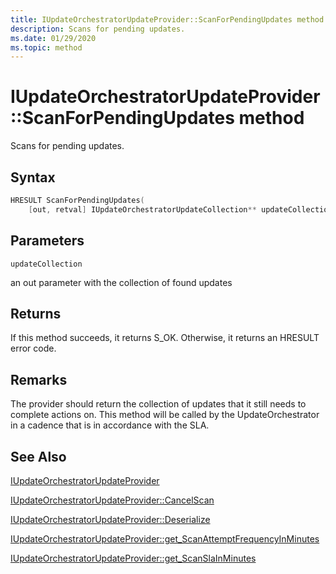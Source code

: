 ```yaml
---
title: IUpdateOrchestratorUpdateProvider::ScanForPendingUpdates method
description: Scans for pending updates.
ms.date: 01/29/2020
ms.topic: method
---
```


# IUpdateOrchestratorUpdateProvider::ScanForPendingUpdates method

Scans for pending updates.

## Syntax
```cpp
HRESULT ScanForPendingUpdates(
    [out, retval] IUpdateOrchestratorUpdateCollection** updateCollection;
```
## Parameters

`updateCollection`

an out parameter with the collection of found updates

## Returns
If this method succeeds, it returns S_OK. Otherwise, it returns an HRESULT error code.

## Remarks

The provider should return the collection of updates that it still needs to complete actions on. This method will be called by the UpdateOrchestrator in a cadence that is in accordance with the SLA. 

## See Also

[IUpdateOrchestratorUpdateProvider](iupdateorchestratorupdateprovider.md)

[IUpdateOrchestratorUpdateProvider::CancelScan](iupdateorchestratorupdateprovider-cancelscan.md)

[IUpdateOrchestratorUpdateProvider::Deserialize](iupdateorchestratorupdateprovider-deserialize.md)

[IUpdateOrchestratorUpdateProvider::get_ScanAttemptFrequencyInMinutes](iupdateorchestratorupdateprovider-scanattemptfrequencyinminutes.md)

[IUpdateOrchestratorUpdateProvider::get_ScanSlaInMinutes](iupdateorchestratorupdateprovider-scanslainminutes.md)
